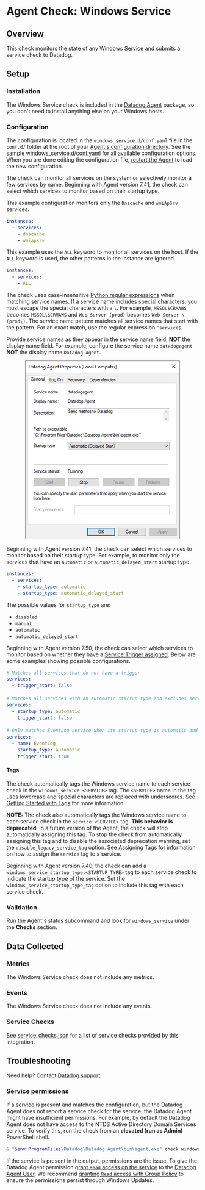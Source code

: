 # Agent Check: Windows Service

## Overview

This check monitors the state of any Windows Service and submits a service check to Datadog.

## Setup

### Installation

The Windows Service check is included in the [Datadog Agent][1] package, so you don't need to install anything else on your Windows hosts.

### Configuration

The configuration is located in the `windows_service.d/conf.yaml` file in the `conf.d/` folder at the root of your [Agent's configuration directory][2]. See the [sample windows_service.d/conf.yaml][3] for all available configuration options. When you are done editing the configuration file, [restart the Agent][4] to load the new configuration.

The check can monitor all services on the system or selectively monitor a few services by name. Beginning with Agent version 7.41, the check can select which services to monitor based on their startup type.

This example configuration monitors only the `Dnscache` and `wmiApSrv` services:
```yaml
instances:
  - services:
    - dnscache
    - wmiapsrv
```

This example uses the `ALL` keyword to monitor all services on the host. If the `ALL` keyword is used, the other patterns in the instance are ignored.
```yaml
instances:
  - services:
    - ALL
```

The check uses case-insensitive [Python regular expressions][11] when matching service names. If a service name includes special characters, you must escape the special characters with a `\`. For example, `MSSQL$CRMAWS` becomes  `MSSQL\$CRMAWS` and `Web Server (prod)` becomes `Web Server \(prod\)`. The service name pattern matches all service names that start with the pattern. For an exact match, use the regular expression `^service$`.

Provide service names as they appear in the service name field, **NOT** the display name field. For example, configure the service name `datadogagent` **NOT** the display name `Datadog Agent`.

<p align="center">
<img alt="Datadog Agent service properties" src="https://raw.githubusercontent.com/DataDog/integrations-core/master/windows_service/images/service-properties.png"/>
</p>

Beginning with Agent version 7.41, the check can select which services to monitor based on their startup type.
For example, to monitor only the services that have an `automatic` or `automatic_delayed_start` startup type.
```yaml
instances:
  - services:
    - startup_type: automatic
    - startup_type: automatic_delayed_start
```

The possible values for `startup_type` are:
- `disabled`
- `manual`
- `automatic`
- `automatic_delayed_start`

Beginning with Agent version 7.50, the check can select which services to monitor based on whether they have a [Service Trigger assigned][17].
Below are some examples showing possible configurations.
```yaml
# Matches all services that do not have a trigger
services:
  - trigger_start: false

# Matches all services with an automatic startup type and excludes services with triggers
services:
  - startup_type: automatic
    trigger_start: false

# Only matches EventLog service when its startup type is automatic and has triggers
services:
  - name: EventLog
    startup_type: automatic
    trigger_start: true
```

#### Tags

The check automatically tags the Windows service name to each service check in the `windows_service:<SERVICE>` tag. The `<SERVICE>` name in the tag uses lowercase and special characters are replaced with underscores. See [Getting Started with Tags][12] for more information.

**NOTE:** The check also automatically tags the Windows service name to each service check in the `service:<SERVICE>` tag. **This behavior is deprecated**. In a future version of the Agent, the check will stop automatically assigning this tag. To stop the check from automatically assigning this tag and to disable the associated deprecation warning, set the `disable_legacy_service_tag` option. See [Assigning Tags][13] for information on how to assign the `service` tag to a service.

Beginning with Agent version 7.40, the check can add a `windows_service_startup_type:<STARTUP_TYPE>` tag to each service check to indicate the startup type of the service. Set the `windows_service_startup_type_tag` option to include this tag with each service check.

### Validation

[Run the Agent's status subcommand][5] and look for `windows_service` under the **Checks** section.

## Data Collected

### Metrics

The Windows Service check does not include any metrics.

### Events

The Windows Service check does not include any events.

### Service Checks

See [service_checks.json][6] for a list of service checks provided by this integration.

## Troubleshooting

Need help? Contact [Datadog support][7].

### Service permissions
If a service is present and matches the configuration, but the Datadog Agent does not report a service check for the service, the Datadog Agent might have insufficient permissions. For example, by default the Datadog Agent does not have access to the NTDS Active Directory Domain Services service. To verify this, run the check from an **elevated (run as Admin)** PowerShell shell.

```powershell
& "$env:ProgramFiles\Datadog\Datadog Agent\bin\agent.exe" check windows_service
```
If the service is present in the output, permissions are the issue. To give the Datadog Agent permission [grant `Read` access on the service][14] to the [Datadog Agent User][15]. We recommend [granting `Read` access with Group Policy][16] to ensure the permissions persist through Windows Updates.

[1]: https://app.datadoghq.com/account/settings/agent/latest
[2]: https://docs.datadoghq.com/agent/guide/agent-configuration-files/#agent-configuration-directory
[3]: https://github.com/DataDog/integrations-core/blob/master/windows_service/datadog_checks/windows_service/data/conf.yaml.example
[4]: https://docs.datadoghq.com/agent/guide/agent-commands/#start-stop-and-restart-the-agent
[5]: https://docs.datadoghq.com/agent/guide/agent-commands/#agent-status-and-information
[6]: https://github.com/DataDog/integrations-core/blob/master/windows_service/assets/service_checks.json
[7]: https://docs.datadoghq.com/help/
[8]: https://www.datadoghq.com/blog/monitoring-windows-server-2012
[9]: https://www.datadoghq.com/blog/collect-windows-server-2012-metrics
[10]: https://www.datadoghq.com/blog/windows-server-monitoring
[11]: https://docs.python.org/3/howto/regex.html#regex-howto
[12]: https://docs.datadoghq.com/getting_started/tagging/
[13]: https://docs.datadoghq.com/getting_started/tagging/assigning_tags/
[14]: https://learn.microsoft.com/en-us/troubleshoot/windows-server/windows-security/grant-users-rights-manage-services
[15]: https://docs.datadoghq.com/agent/guide/windows-agent-ddagent-user/
[16]: https://learn.microsoft.com/en-US/troubleshoot/windows-server/group-policy/configure-group-policies-set-security
[17]: https://learn.microsoft.com/en-us/windows/win32/services/service-trigger-events

